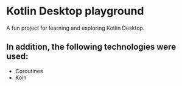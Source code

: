 # Kotlin Desktop playground
A fun project for learning and exploring Kotlin Desktop.

## In addition, the following technologies were used:
- Coroutines
- Koin